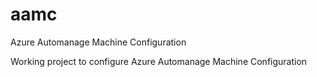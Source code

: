 # aamc
Azure Automanage Machine Configuration

Working project to configure Azure Automanage Machine Configuration
